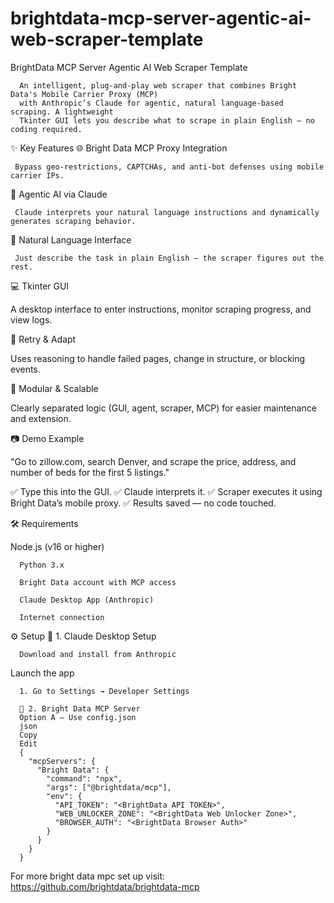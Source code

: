 # brightdata-mcp-server-agentic-ai-web-scraper-template

BrightData MCP Server Agentic AI Web Scraper Template
      
      An intelligent, plug-and-play web scraper that combines Bright Data's Mobile Carrier Proxy (MCP) 
      with Anthropic’s Claude for agentic, natural language-based scraping. A lightweight        
      Tkinter GUI lets you describe what to scrape in plain English — no coding required.

✨ Key Features
🌐 Bright Data MCP Proxy Integration
     
     Bypass geo-restrictions, CAPTCHAs, and anti-bot defenses using mobile carrier IPs.

🧠 Agentic AI via Claude
     
     Claude interprets your natural language instructions and dynamically generates scraping behavior.

🧾 Natural Language Interface
     
     Just describe the task in plain English — the scraper figures out the rest.

💻 Tkinter GUI
   
   A desktop interface to enter instructions, monitor scraping progress, and view logs.

🔁 Retry & Adapt
   
   Uses reasoning to handle failed pages, change in structure, or blocking events.

🧱 Modular & Scalable
  
  Clearly separated logic (GUI, agent, scraper, MCP) for easier maintenance and extension.

📷 Demo Example
  
  "Go to zillow.com, search Denver, and scrape the price, address, and number of beds for the first 5 listings."

✅ Type this into the GUI.
✅ Claude interprets it.
✅ Scraper executes it using Bright Data’s mobile proxy.
✅ Results saved — no code touched.

🛠 Requirements

Node.js (v16 or higher)

      Python 3.x
      
      Bright Data account with MCP access
      
      Claude Desktop App (Anthropic)
      
      Internet connection


⚙️ Setup
🔹 1. Claude Desktop Setup

      Download and install from Anthropic

Launch the app

      1. Go to Settings → Developer Settings
      
      🔹 2. Bright Data MCP Server
      Option A – Use config.json
      json
      Copy
      Edit
      {
        "mcpServers": {
          "Bright Data": {
            "command": "npx",
            "args": ["@brightdata/mcp"],
            "env": {
              "API_TOKEN": "<BrightData API TOKEN>",
              "WEB_UNLOCKER_ZONE": "<BrightData Web Unlocker Zone>",
              "BROWSER_AUTH": "<BrightData Browser Auth>"
            }
          }
        }
      }


For more bright data mpc set up visit: https://github.com/brightdata/brightdata-mcp





